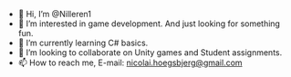 - 👋 Hi, I’m @Nilleren1
- 👀 I’m interested in game development. And just looking for something fun.
- 🌱 I’m currently learning C# basics.
- 💞️ I’m looking to collaborate on Unity games and Student assignments.
- 📫 How to reach me, E-mail: nicolai.hoegsbjerg@gmail.com

<!---
Nilleren1/Nilleren1 is a ✨ special ✨ repository because its `README.md` (this file) appears on your GitHub profile.
You can click the Preview link to take a look at your changes.
--->
